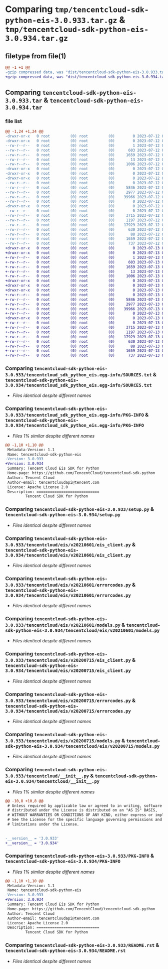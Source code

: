 # Comparing `tmp/tencentcloud-sdk-python-eis-3.0.933.tar.gz` & `tmp/tencentcloud-sdk-python-eis-3.0.934.tar.gz`

## filetype from file(1)

```diff
@@ -1 +1 @@
-gzip compressed data, was "dist/tencentcloud-sdk-python-eis-3.0.933.tar", last modified: Wed Jul 12 00:29:29 2023, max compression
+gzip compressed data, was "dist/tencentcloud-sdk-python-eis-3.0.934.tar", last modified: Thu Jul 13 00:21:55 2023, max compression
```

## Comparing `tencentcloud-sdk-python-eis-3.0.933.tar` & `tencentcloud-sdk-python-eis-3.0.934.tar`

### file list

```diff
@@ -1,24 +1,24 @@
-drwxr-xr-x   0 root         (0) root         (0)        0 2023-07-12 00:29:29.000000 tencentcloud-sdk-python-eis-3.0.933/
-drwxr-xr-x   0 root         (0) root         (0)        0 2023-07-12 00:29:29.000000 tencentcloud-sdk-python-eis-3.0.933/tencentcloud_sdk_python_eis.egg-info/
--rw-r--r--   0 root         (0) root         (0)        1 2023-07-12 00:29:29.000000 tencentcloud-sdk-python-eis-3.0.933/tencentcloud_sdk_python_eis.egg-info/dependency_links.txt
--rw-r--r--   0 root         (0) root         (0)      603 2023-07-12 00:29:29.000000 tencentcloud-sdk-python-eis-3.0.933/tencentcloud_sdk_python_eis.egg-info/SOURCES.txt
--rw-r--r--   0 root         (0) root         (0)     1659 2023-07-12 00:29:29.000000 tencentcloud-sdk-python-eis-3.0.933/tencentcloud_sdk_python_eis.egg-info/PKG-INFO
--rw-r--r--   0 root         (0) root         (0)       13 2023-07-12 00:29:29.000000 tencentcloud-sdk-python-eis-3.0.933/tencentcloud_sdk_python_eis.egg-info/top_level.txt
--rw-r--r--   0 root         (0) root         (0)     1006 2023-07-12 00:29:29.000000 tencentcloud-sdk-python-eis-3.0.933/setup.py
-drwxr-xr-x   0 root         (0) root         (0)        0 2023-07-12 00:29:29.000000 tencentcloud-sdk-python-eis-3.0.933/tencentcloud/
-drwxr-xr-x   0 root         (0) root         (0)        0 2023-07-12 00:29:29.000000 tencentcloud-sdk-python-eis-3.0.933/tencentcloud/eis/
-drwxr-xr-x   0 root         (0) root         (0)        0 2023-07-12 00:29:29.000000 tencentcloud-sdk-python-eis-3.0.933/tencentcloud/eis/v20210601/
--rw-r--r--   0 root         (0) root         (0)        0 2023-07-12 00:29:29.000000 tencentcloud-sdk-python-eis-3.0.933/tencentcloud/eis/v20210601/__init__.py
--rw-r--r--   0 root         (0) root         (0)     5846 2023-07-12 00:29:29.000000 tencentcloud-sdk-python-eis-3.0.933/tencentcloud/eis/v20210601/eis_client.py
--rw-r--r--   0 root         (0) root         (0)     2977 2023-07-12 00:29:29.000000 tencentcloud-sdk-python-eis-3.0.933/tencentcloud/eis/v20210601/errorcodes.py
--rw-r--r--   0 root         (0) root         (0)    39966 2023-07-12 00:29:29.000000 tencentcloud-sdk-python-eis-3.0.933/tencentcloud/eis/v20210601/models.py
--rw-r--r--   0 root         (0) root         (0)        0 2023-07-12 00:29:29.000000 tencentcloud-sdk-python-eis-3.0.933/tencentcloud/eis/__init__.py
-drwxr-xr-x   0 root         (0) root         (0)        0 2023-07-12 00:29:29.000000 tencentcloud-sdk-python-eis-3.0.933/tencentcloud/eis/v20200715/
--rw-r--r--   0 root         (0) root         (0)        0 2023-07-12 00:29:29.000000 tencentcloud-sdk-python-eis-3.0.933/tencentcloud/eis/v20200715/__init__.py
--rw-r--r--   0 root         (0) root         (0)     3715 2023-07-12 00:29:29.000000 tencentcloud-sdk-python-eis-3.0.933/tencentcloud/eis/v20200715/eis_client.py
--rw-r--r--   0 root         (0) root         (0)     1197 2023-07-12 00:29:29.000000 tencentcloud-sdk-python-eis-3.0.933/tencentcloud/eis/v20200715/errorcodes.py
--rw-r--r--   0 root         (0) root         (0)    17929 2023-07-12 00:29:29.000000 tencentcloud-sdk-python-eis-3.0.933/tencentcloud/eis/v20200715/models.py
--rw-r--r--   0 root         (0) root         (0)      630 2023-07-12 00:29:29.000000 tencentcloud-sdk-python-eis-3.0.933/tencentcloud/__init__.py
--rw-r--r--   0 root         (0) root         (0)       88 2023-07-12 00:29:29.000000 tencentcloud-sdk-python-eis-3.0.933/setup.cfg
--rw-r--r--   0 root         (0) root         (0)     1659 2023-07-12 00:29:29.000000 tencentcloud-sdk-python-eis-3.0.933/PKG-INFO
--rw-r--r--   0 root         (0) root         (0)      737 2023-07-12 00:29:29.000000 tencentcloud-sdk-python-eis-3.0.933/README.rst
+drwxr-xr-x   0 root         (0) root         (0)        0 2023-07-13 00:21:55.000000 tencentcloud-sdk-python-eis-3.0.934/
+drwxr-xr-x   0 root         (0) root         (0)        0 2023-07-13 00:21:55.000000 tencentcloud-sdk-python-eis-3.0.934/tencentcloud_sdk_python_eis.egg-info/
+-rw-r--r--   0 root         (0) root         (0)        1 2023-07-13 00:21:55.000000 tencentcloud-sdk-python-eis-3.0.934/tencentcloud_sdk_python_eis.egg-info/dependency_links.txt
+-rw-r--r--   0 root         (0) root         (0)      603 2023-07-13 00:21:55.000000 tencentcloud-sdk-python-eis-3.0.934/tencentcloud_sdk_python_eis.egg-info/SOURCES.txt
+-rw-r--r--   0 root         (0) root         (0)     1659 2023-07-13 00:21:55.000000 tencentcloud-sdk-python-eis-3.0.934/tencentcloud_sdk_python_eis.egg-info/PKG-INFO
+-rw-r--r--   0 root         (0) root         (0)       13 2023-07-13 00:21:55.000000 tencentcloud-sdk-python-eis-3.0.934/tencentcloud_sdk_python_eis.egg-info/top_level.txt
+-rw-r--r--   0 root         (0) root         (0)     1006 2023-07-13 00:21:55.000000 tencentcloud-sdk-python-eis-3.0.934/setup.py
+drwxr-xr-x   0 root         (0) root         (0)        0 2023-07-13 00:21:55.000000 tencentcloud-sdk-python-eis-3.0.934/tencentcloud/
+drwxr-xr-x   0 root         (0) root         (0)        0 2023-07-13 00:21:55.000000 tencentcloud-sdk-python-eis-3.0.934/tencentcloud/eis/
+drwxr-xr-x   0 root         (0) root         (0)        0 2023-07-13 00:21:55.000000 tencentcloud-sdk-python-eis-3.0.934/tencentcloud/eis/v20210601/
+-rw-r--r--   0 root         (0) root         (0)        0 2023-07-13 00:21:55.000000 tencentcloud-sdk-python-eis-3.0.934/tencentcloud/eis/v20210601/__init__.py
+-rw-r--r--   0 root         (0) root         (0)     5846 2023-07-13 00:21:55.000000 tencentcloud-sdk-python-eis-3.0.934/tencentcloud/eis/v20210601/eis_client.py
+-rw-r--r--   0 root         (0) root         (0)     2977 2023-07-13 00:21:55.000000 tencentcloud-sdk-python-eis-3.0.934/tencentcloud/eis/v20210601/errorcodes.py
+-rw-r--r--   0 root         (0) root         (0)    39966 2023-07-13 00:21:55.000000 tencentcloud-sdk-python-eis-3.0.934/tencentcloud/eis/v20210601/models.py
+-rw-r--r--   0 root         (0) root         (0)        0 2023-07-13 00:21:55.000000 tencentcloud-sdk-python-eis-3.0.934/tencentcloud/eis/__init__.py
+drwxr-xr-x   0 root         (0) root         (0)        0 2023-07-13 00:21:55.000000 tencentcloud-sdk-python-eis-3.0.934/tencentcloud/eis/v20200715/
+-rw-r--r--   0 root         (0) root         (0)        0 2023-07-13 00:21:55.000000 tencentcloud-sdk-python-eis-3.0.934/tencentcloud/eis/v20200715/__init__.py
+-rw-r--r--   0 root         (0) root         (0)     3715 2023-07-13 00:21:55.000000 tencentcloud-sdk-python-eis-3.0.934/tencentcloud/eis/v20200715/eis_client.py
+-rw-r--r--   0 root         (0) root         (0)     1197 2023-07-13 00:21:55.000000 tencentcloud-sdk-python-eis-3.0.934/tencentcloud/eis/v20200715/errorcodes.py
+-rw-r--r--   0 root         (0) root         (0)    17929 2023-07-13 00:21:55.000000 tencentcloud-sdk-python-eis-3.0.934/tencentcloud/eis/v20200715/models.py
+-rw-r--r--   0 root         (0) root         (0)      630 2023-07-13 00:21:55.000000 tencentcloud-sdk-python-eis-3.0.934/tencentcloud/__init__.py
+-rw-r--r--   0 root         (0) root         (0)       88 2023-07-13 00:21:55.000000 tencentcloud-sdk-python-eis-3.0.934/setup.cfg
+-rw-r--r--   0 root         (0) root         (0)     1659 2023-07-13 00:21:55.000000 tencentcloud-sdk-python-eis-3.0.934/PKG-INFO
+-rw-r--r--   0 root         (0) root         (0)      737 2023-07-13 00:21:55.000000 tencentcloud-sdk-python-eis-3.0.934/README.rst
```

### Comparing `tencentcloud-sdk-python-eis-3.0.933/tencentcloud_sdk_python_eis.egg-info/SOURCES.txt` & `tencentcloud-sdk-python-eis-3.0.934/tencentcloud_sdk_python_eis.egg-info/SOURCES.txt`

 * *Files identical despite different names*

### Comparing `tencentcloud-sdk-python-eis-3.0.933/tencentcloud_sdk_python_eis.egg-info/PKG-INFO` & `tencentcloud-sdk-python-eis-3.0.934/tencentcloud_sdk_python_eis.egg-info/PKG-INFO`

 * *Files 1% similar despite different names*

```diff
@@ -1,10 +1,10 @@
 Metadata-Version: 1.1
 Name: tencentcloud-sdk-python-eis
-Version: 3.0.933
+Version: 3.0.934
 Summary: Tencent Cloud Eis SDK for Python
 Home-page: https://github.com/TencentCloud/tencentcloud-sdk-python
 Author: Tencent Cloud
 Author-email: tencentcloudapi@tencent.com
 License: Apache License 2.0
 Description: ============================
         Tencent Cloud SDK for Python
```

### Comparing `tencentcloud-sdk-python-eis-3.0.933/setup.py` & `tencentcloud-sdk-python-eis-3.0.934/setup.py`

 * *Files identical despite different names*

### Comparing `tencentcloud-sdk-python-eis-3.0.933/tencentcloud/eis/v20210601/eis_client.py` & `tencentcloud-sdk-python-eis-3.0.934/tencentcloud/eis/v20210601/eis_client.py`

 * *Files identical despite different names*

### Comparing `tencentcloud-sdk-python-eis-3.0.933/tencentcloud/eis/v20210601/errorcodes.py` & `tencentcloud-sdk-python-eis-3.0.934/tencentcloud/eis/v20210601/errorcodes.py`

 * *Files identical despite different names*

### Comparing `tencentcloud-sdk-python-eis-3.0.933/tencentcloud/eis/v20210601/models.py` & `tencentcloud-sdk-python-eis-3.0.934/tencentcloud/eis/v20210601/models.py`

 * *Files identical despite different names*

### Comparing `tencentcloud-sdk-python-eis-3.0.933/tencentcloud/eis/v20200715/eis_client.py` & `tencentcloud-sdk-python-eis-3.0.934/tencentcloud/eis/v20200715/eis_client.py`

 * *Files identical despite different names*

### Comparing `tencentcloud-sdk-python-eis-3.0.933/tencentcloud/eis/v20200715/errorcodes.py` & `tencentcloud-sdk-python-eis-3.0.934/tencentcloud/eis/v20200715/errorcodes.py`

 * *Files identical despite different names*

### Comparing `tencentcloud-sdk-python-eis-3.0.933/tencentcloud/eis/v20200715/models.py` & `tencentcloud-sdk-python-eis-3.0.934/tencentcloud/eis/v20200715/models.py`

 * *Files identical despite different names*

### Comparing `tencentcloud-sdk-python-eis-3.0.933/tencentcloud/__init__.py` & `tencentcloud-sdk-python-eis-3.0.934/tencentcloud/__init__.py`

 * *Files 1% similar despite different names*

```diff
@@ -10,8 +10,8 @@
 # Unless required by applicable law or agreed to in writing, software
 # distributed under the License is distributed on an "AS IS" BASIS,
 # WITHOUT WARRANTIES OR CONDITIONS OF ANY KIND, either express or implied.
 # See the License for the specific language governing permissions and
 # limitations under the License.
 
 
-__version__ = '3.0.933'
+__version__ = '3.0.934'
```

### Comparing `tencentcloud-sdk-python-eis-3.0.933/PKG-INFO` & `tencentcloud-sdk-python-eis-3.0.934/PKG-INFO`

 * *Files 1% similar despite different names*

```diff
@@ -1,10 +1,10 @@
 Metadata-Version: 1.1
 Name: tencentcloud-sdk-python-eis
-Version: 3.0.933
+Version: 3.0.934
 Summary: Tencent Cloud Eis SDK for Python
 Home-page: https://github.com/TencentCloud/tencentcloud-sdk-python
 Author: Tencent Cloud
 Author-email: tencentcloudapi@tencent.com
 License: Apache License 2.0
 Description: ============================
         Tencent Cloud SDK for Python
```

### Comparing `tencentcloud-sdk-python-eis-3.0.933/README.rst` & `tencentcloud-sdk-python-eis-3.0.934/README.rst`

 * *Files identical despite different names*

